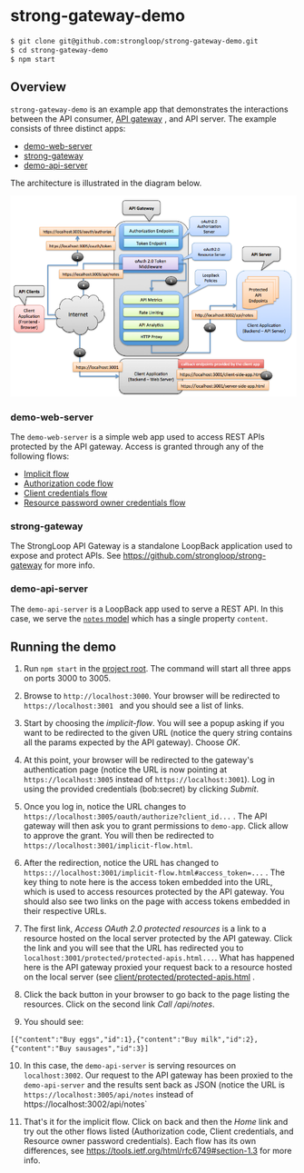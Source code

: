 # strong-gateway-demo

```
$ git clone git@github.com:strongloop/strong-gateway-demo.git
$ cd strong-gateway-demo
$ npm start
```

## Overview

`strong-gateway-demo` is an example app that demonstrates the interactions
between the API consumer, [API gateway](https://github.com/strongloop/strong-gateway)
, and API server. The example consists of three distinct apps:

- [demo-web-server](#demo-web-server)
- [strong-gateway](#strong-gateway)
- [demo-api-server](#demo-api-server)

The architecture is illustrated in the diagram below.

![demo](docs/demo.png)

### demo-web-server

The `demo-web-server` is a simple web app used to access REST APIs protected by
the API gateway. Access is granted through any of the following flows:

- [Implicit flow](http://docs.strongloop.com/display/LGW/Developer%27s+Guide#Developer'sGuide-Implicitgrant)
- [Authorization code flow](http://docs.strongloop.com/display/LGW/Developer%27s+Guide#Developer'sGuide-Authorizationcodegrant)
- [Client credentials flow](http://docs.strongloop.com/display/LGW/Developer%27s+Guide#Developer'sGuide-Clientcredentialsgrant)
- [Resource password owner credentials flow](http://docs.strongloop.com/display/LGW/Developer%27s+Guide#Developer'sGuide-Resourceownerpasswordcredentialsgrant)

### strong-gateway

The StrongLoop API Gateway is a standalone LoopBack application used to expose
and protect APIs. See https://github.com/strongloop/strong-gateway for more
info.

### demo-api-server

The `demo-api-server` is a LoopBack app used to serve a REST API. In this case,
we serve the [`notes` model](/demo-api-server/common/models/note.json) which has
a single property `content`.

## Running the demo

1. Run `npm start` in the [project root](/). The command will start all three
apps on ports 3000 to 3005.

2. Browse to `http://localhost:3000`. Your browser will be redirected to `https://localhost:3001 `
and you should see a list of links.

3. Start by choosing the *implicit-flow*. You will see a popup asking if you
want to be redirected to the given URL (notice the query string contains all the
params expected by the API gateway). Choose *OK*.

4. At this point, your browser will be redirected to the gateway's
authentication page (notice the URL is now pointing at `https://localhost:3005` instead
of `https://localhost:3001`). Log in using the provided credentials (bob:secret) by
clicking *Submit*.

5. Once you log in, notice the URL changes to `https://localhost:3005/oauth/authorize?client_id...`
. The API gateway will then ask you to grant permissions to `demo-app`.  Click
allow to approve the grant. You will then be redirected to `https://localhost:3001/implicit-flow.html`.

6. After the redirection, notice the URL has changed to `https:://localhost:3001/implicit-flow.html#access_token=...`
. The key thing to note here is the access token embedded into the URL, which
is used to access resources protected by the API gateway. You should also see
two links on the page with access tokens embedded in their respective URLs.

7. The first link, *Access OAuth 2.0 protected resources* is a link to a
resource hosted on the local server protected by the API gateway. Click the link
and you will see that the URL has redirected you to `localhost:3001/protected/protected-apis.html...`.
What has happened here is the API gateway proxied your request back to a
resource hosted on the local server (see [client/protected/protected-apis.html](/demo-web-server/client/protected/protected-apis.html)
.

8. Click the back button in your browser to go back to the page listing the
resources. Click on the second link *Call /api/notes*.

9. You should see:

```
[{"content":"Buy eggs","id":1},{"content":"Buy milk","id":2},{"content":"Buy sausages","id":3}]
```

10. In this case, the `demo-api-server` is serving resources on `localhost:3002`.
Our request to the API gateway has been proxied to the `demo-api-server` and
the results sent back as JSON (notice the URL is `https://localhost:3005/api/notes`
instead of https://localhost:3002/api/notes`

11. That's it for the implicit flow. Click on back and then the *Home* link and
try out the other flows listed (Authorization code, Client credentials, and
Resource owner password credentials). Each flow has its own differences, see https://tools.ietf.org/html/rfc6749#section-1.3 for more info.
